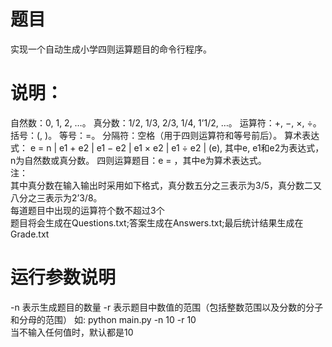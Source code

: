 # 题目
实现一个自动生成小学四则运算题目的命令行程序。
# 说明：
自然数：0, 1, 2, …。
真分数：1/2, 1/3, 2/3, 1/4, 1’1/2, …。
运算符：+, −, ×, ÷。
括号：(, )。
等号：=。
分隔符：空格（用于四则运算符和等号前后）。
算术表达式：
e = n | e1 + e2 | e1 − e2 | e1 × e2 | e1 ÷ e2 | (e),
其中e, e1和e2为表达式，n为自然数或真分数。
四则运算题目：e = ，其中e为算术表达式。
<br>注：
<br>其中真分数在输入输出时采用如下格式，真分数五分之三表示为3/5，真分数二又八分之三表示为2’3/8。
<br>每道题目中出现的运算符个数不超过3个
<br>题目将会生成在Questions.txt;答案生成在Answers.txt;最后统计结果生成在Grade.txt
# 运行参数说明
-n 表示生成题目的数量
-r 表示题目中数值的范围（包括整数范围以及分数的分子和分母的范围）
如: python main.py -n 10 -r 10
<br>当不输入任何值时，默认都是10

